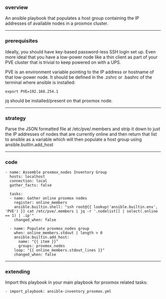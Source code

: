 ### overview

An ansible playbook that populates a host group containing the IP addresses of available nodes in a proxmox cluster.

---

### prerequisites

Ideally, you should have key-based password-less SSH login set up. Even more ideal that you have a low-power node like a thin client as part of your PVE cluster that is trivial to keep powered on with a UPS.

PVE is an environment variable pointing to the IP address or hostname of that low-power node. It should be defined in the .zshrc or .bashrc of the terminal where ansible is installed:

    export PVE=192.168.254.1

jq should be installed/present on that proxmox node.

---

### strategy

Parse the JSON formatted file at /etc/pve/.members and strip it down to just the IP addresses of nodes that are currently online and then return that list to ansible as a variable which will then populate a host group using ansible.builtin.add_host

---

### code

    - name: Assemble proxmox_nodes Inventory Group
      hosts: localhost
      connection: local
      gather_facts: false

      tasks:
      - name: Gather online proxmox nodes
        register: online_members
        ansible.builtin.shell: "ssh root@{{ lookup('ansible.builtin.env', 'PVE') }} cat /etc/pve/.members | jq -r '.nodelist[] | select(.online == 1) | .ip'"
        changed_when: false

      - name: Populate proxmox_nodes group
        when: online_members.stdout | length > 0
        ansible.builtin.add_host:
          name: "{{ item }}"
          groups: proxmox_nodes
        loop: "{{ online_members.stdout_lines }}"
        changed_when: false

---

### extending

Import this playbook in your main playbook for proxmox related tasks:

    - import_playbook: ansible-inventory_proxmox.yml
